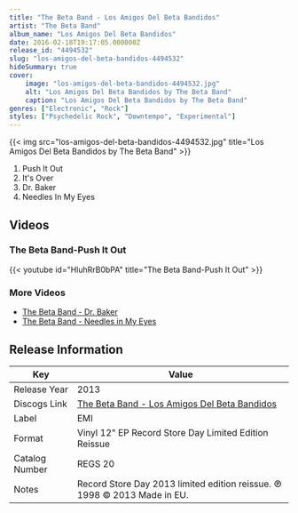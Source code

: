 ```yaml
---
title: "The Beta Band - Los Amigos Del Beta Bandidos"
artist: "The Beta Band"
album_name: "Los Amigos Del Beta Bandidos"
date: 2016-02-18T19:17:05.000000Z
release_id: "4494532"
slug: "los-amigos-del-beta-bandidos-4494532"
hideSummary: true
cover:
    image: "los-amigos-del-beta-bandidos-4494532.jpg"
    alt: "Los Amigos Del Beta Bandidos by The Beta Band"
    caption: "Los Amigos Del Beta Bandidos by The Beta Band"
genres: ["Electronic", "Rock"]
styles: ["Psychedelic Rock", "Downtempo", "Experimental"]
---
```


{{< img src="los-amigos-del-beta-bandidos-4494532.jpg" title="Los Amigos Del Beta Bandidos by The Beta Band" >}}

<!-- section break -->

1. Push It Out
2. It's Over
3. Dr. Baker
4. Needles In My Eyes

<!-- section break -->




## Videos
### The Beta Band-Push It Out
{{< youtube id="HluhRrB0bPA" title="The Beta Band-Push It Out" >}}<br>

### More Videos

- [The Beta Band - Dr. Baker](https://www.youtube.com/watch?v=kbxoTkSkefo)
- [The Beta Band - Needles in My Eyes](https://www.youtube.com/watch?v=byJRrkigdEM)


## Release Information
|  Key           | Value                                                |
| ---------------| ---------------------------------------------------- |
| Release Year   | 2013                                   |
| Discogs Link   | [The Beta Band - Los Amigos Del Beta Bandidos](https://www.discogs.com/release/4494532-The-Beta-Band-Los-Amigos-Del-Beta-Bandidos) |
| Label          | EMI |
| Format         | Vinyl 12" EP Record Store Day Limited Edition Reissue |
| Catalog Number | REGS 20 |
| Notes | Record Store Day 2013 limited edition reissue.    ℗ 1998  © 2013    Made in EU. |